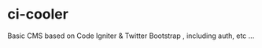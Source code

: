 ci-cooler
=========

Basic CMS based on Code Igniter &amp; Twitter Bootstrap , including auth, etc ...